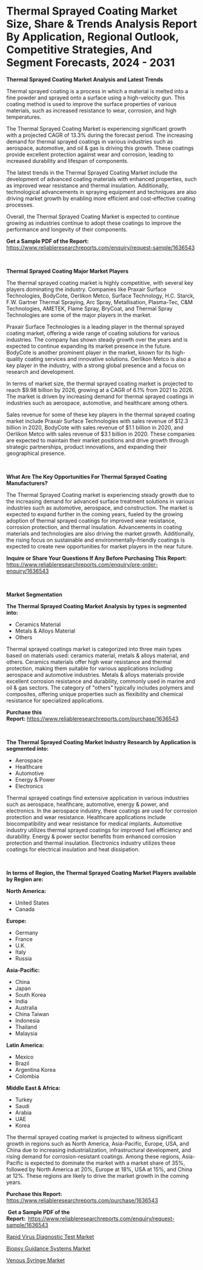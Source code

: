 <p><h1>Thermal Sprayed Coating Market Size, Share & Trends Analysis Report By Application, Regional Outlook, Competitive Strategies, And Segment Forecasts, 2024 - 2031</h1></p><p><strong>Thermal Sprayed Coating Market Analysis and Latest Trends</strong></p>
<p><p>Thermal sprayed coating is a process in which a material is melted into a fine powder and sprayed onto a surface using a high-velocity gun. This coating method is used to improve the surface properties of various materials, such as increased resistance to wear, corrosion, and high temperatures.</p><p>The Thermal Sprayed Coating Market is experiencing significant growth with a projected CAGR of 13.3% during the forecast period. The increasing demand for thermal sprayed coatings in various industries such as aerospace, automotive, and oil & gas is driving this growth. These coatings provide excellent protection against wear and corrosion, leading to increased durability and lifespan of components.</p><p>The latest trends in the Thermal Sprayed Coating Market include the development of advanced coating materials with enhanced properties, such as improved wear resistance and thermal insulation. Additionally, technological advancements in spraying equipment and techniques are also driving market growth by enabling more efficient and cost-effective coating processes.</p><p>Overall, the Thermal Sprayed Coating Market is expected to continue growing as industries continue to adopt these coatings to improve the performance and longevity of their components.</p></p>
<p><strong>Get a Sample PDF of the Report:&nbsp;</strong> <a href="https://www.reliableresearchreports.com/enquiry/request-sample/1636543">https://www.reliableresearchreports.com/enquiry/request-sample/1636543</a></p>
<p>&nbsp;</p>
<p><strong>Thermal Sprayed Coating Major Market Players</strong></p>
<p><p>The thermal sprayed coating market is highly competitive, with several key players dominating the industry. Companies like Praxair Surface Technologies, BodyCote, Oerlikon Metco, Surface Technology, H.C. Starck, F.W. Gartner Thermal Spraying, Arc Spray, Metallisation, Plasma-Tec, C&M Technologies, AMETEK, Flame Spray, BryCoat, and Thermal Spray Technologies are some of the major players in the market.</p><p>Praxair Surface Technologies is a leading player in the thermal sprayed coating market, offering a wide range of coating solutions for various industries. The company has shown steady growth over the years and is expected to continue expanding its market presence in the future. BodyCote is another prominent player in the market, known for its high-quality coating services and innovative solutions. Oerlikon Metco is also a key player in the industry, with a strong global presence and a focus on research and development.</p><p>In terms of market size, the thermal sprayed coating market is projected to reach $9.98 billion by 2026, growing at a CAGR of 6.1% from 2021 to 2026. The market is driven by increasing demand for thermal sprayed coatings in industries such as aerospace, automotive, and healthcare among others.</p><p>Sales revenue for some of these key players in the thermal sprayed coating market include Praxair Surface Technologies with sales revenue of $12.3 billion in 2020, BodyCote with sales revenue of $1.1 billion in 2020, and Oerlikon Metco with sales revenue of $3.1 billion in 2020. These companies are expected to maintain their market positions and drive growth through strategic partnerships, product innovations, and expanding their geographical presence.</p></p>
<p>&nbsp;</p>
<p><strong>What Are The Key Opportunities For Thermal Sprayed Coating Manufacturers?</strong></p>
<p><p>The Thermal Sprayed Coating market is experiencing steady growth due to the increasing demand for advanced surface treatment solutions in various industries such as automotive, aerospace, and construction. The market is expected to expand further in the coming years, fueled by the growing adoption of thermal sprayed coatings for improved wear resistance, corrosion protection, and thermal insulation. Advancements in coating materials and technologies are also driving the market growth. Additionally, the rising focus on sustainable and environmentally-friendly coatings is expected to create new opportunities for market players in the near future.</p></p>
<p><strong>Inquire or Share Your Questions If Any Before Purchasing This Report:</strong> <a href="https://www.reliableresearchreports.com/enquiry/pre-order-enquiry/1636543">https://www.reliableresearchreports.com/enquiry/pre-order-enquiry/1636543</a></p>
<p>&nbsp;</p>
<p><strong>Market Segmentation</strong></p>
<p><strong>The Thermal Sprayed Coating Market Analysis by types is segmented into:</strong></p>
<p><ul><li>Ceramics Material</li><li>Metals & Alloys Material</li><li>Others</li></ul></p>
<p><p>Thermal sprayed coatings market is categorized into three main types based on materials used: ceramics material, metals & alloys material, and others. Ceramics materials offer high wear resistance and thermal protection, making them suitable for various applications including aerospace and automotive industries. Metals & alloys materials provide excellent corrosion resistance and durability, commonly used in marine and oil & gas sectors. The category of "others" typically includes polymers and composites, offering unique properties such as flexibility and chemical resistance for specialized applications.</p></p>
<p><strong>Purchase this Report:&nbsp;</strong><a href="https://www.reliableresearchreports.com/purchase/1636543">https://www.reliableresearchreports.com/purchase/1636543</a></p>
<p>&nbsp;</p>
<p><strong>The Thermal Sprayed Coating Market Industry Research by Application is segmented into:</strong></p>
<p><ul><li>Aerospace</li><li>Healthcare</li><li>Automotive</li><li>Energy & Power</li><li>Electronics</li></ul></p>
<p><p>Thermal sprayed coatings find extensive application in various industries such as aerospace, healthcare, automotive, energy & power, and electronics. In the aerospace industry, these coatings are used for corrosion protection and wear resistance. Healthcare applications include biocompatibility and wear resistance for medical implants. Automotive industry utilizes thermal sprayed coatings for improved fuel efficiency and durability. Energy & power sector benefits from enhanced corrosion protection and thermal insulation. Electronics industry utilizes these coatings for electrical insulation and heat dissipation.</p></p>
<p>&nbsp;</p>
<p><strong>In terms of Region, the Thermal Sprayed Coating Market Players available by Region are:</strong></p>
<p>
    <p> <strong> North America: </strong>
        <ul>
            <li>United States</li>
            <li>Canada</li>
        </ul>
        </p> 
    <p> <strong> Europe: </strong>
        <ul>
            <li>Germany</li>
            <li>France</li>
            <li>U.K.</li>
            <li>Italy</li>
            <li>Russia</li>
        </ul>
        </p> 
    <p> <strong> Asia-Pacific: </strong>
        <ul>
            <li>China</li>
            <li>Japan</li>
            <li>South Korea</li>
            <li>India</li>
            <li>Australia</li>
            <li>China Taiwan</li>
            <li>Indonesia</li>
            <li>Thailand</li>
            <li>Malaysia</li>
        </ul>
        </p> 
    <p> <strong> Latin America: </strong>
        <ul>
            <li>Mexico</li>
            <li>Brazil</li>
            <li>Argentina Korea</li>
            <li>Colombia</li>
        </ul>
        </p> 
    <p> <strong> Middle East & Africa: </strong>
        <ul>
            <li>Turkey</li>
            <li>Saudi</li>
            <li>Arabia</li>
            <li>UAE</li>
            <li>Korea</li>
        </ul>
    </p>
    </p>
<p><p>The thermal sprayed coating market is projected to witness significant growth in regions such as North America, Asia-Pacific, Europe, USA, and China due to increasing industrialization, infrastructural development, and rising demand for corrosion-resistant coatings. Among these regions, Asia-Pacific is expected to dominate the market with a market share of 35%, followed by North America at 20%, Europe at 18%, USA at 15%, and China at 12%. These regions are likely to drive the market growth in the coming years.</p></p>
<p><strong>Purchase this Report: </strong><a href="https://www.reliableresearchreports.com/purchase/1636543">https://www.reliableresearchreports.com/purchase/1636543</a></p>
<p>&nbsp;<strong>Get a Sample PDF of the Report:&nbsp;&nbsp;</strong><a href="https://www.reliableresearchreports.com/enquiry/request-sample/1636543">https://www.reliableresearchreports.com/enquiry/request-sample/1636543</a></p>
<p><strong></strong></p>
<p><p><a href="https://view.publitas.com/reportprime-1/insights-into-rapid-virus-diagnostic-test-market-size-analysing-market-share-trends-and-growth-from-2023-to-2030/">Rapid Virus Diagnostic Test Market</a></p><p><a href="https://view.publitas.com/reportprime-1/biopsy-guidance-systems-market-research-report-provides-critical-insights-that-can-help-shape-business-development-and-investment-strategies/">Biopsy Guidance Systems Market</a></p><p><a href="https://view.publitas.com/reportprime-1/venous-syringe-market-size-global-industry-overview-market-segmentation-and-forecast-2023-to-2030/">Venous Syringe Market</a></p></p>